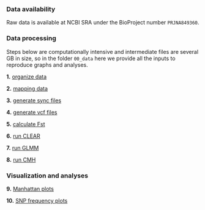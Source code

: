 ### Data availability

Raw data is available at NCBI SRA under the BioProject number `PRJNA849360`.

### Data processing

Steps below are computationally intensive and intermediate files are several GB in size, so in the folder `00_data` here we provide all the inputs to reproduce graphs and analyses.

**1.** [organize data](/4_poolseq/01_organize)

**2.** [mapping data](/4_poolseq/02_mapping)

**3.** [generate sync files](/4_poolseq/03_sync)

**4.** [generate vcf files](/4_poolseq/04_vcf)

**5.** [calculate Fst](/4_poolseq/05_fst)

**6.** [run CLEAR](/4_poolseq/06_clear)

**7.** [run GLMM](/4_poolseq/07_glmm)

**8.** [run CMH](/4_poolseq/08_cmh)

### Visualization and analyses

**9.** [Manhattan plots](/4_poolseq/09_manhattan_plots)

**10.** [SNP frequency plots](/4_poolseq/10_snp_frequency)
